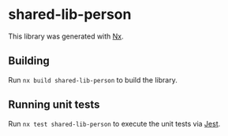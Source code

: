 # shared-lib-person

This library was generated with [Nx](https://nx.dev).

## Building

Run `nx build shared-lib-person` to build the library.

## Running unit tests

Run `nx test shared-lib-person` to execute the unit tests via [Jest](https://jestjs.io).
